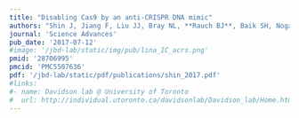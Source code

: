 ```yaml
---
title: "Disabling Cas9 by an anti-CRISPR DNA mimic"
authors: "Shin J, Jiang F, Liu JJ, Bray NL, **Rauch BJ**, Baik SH, Nogales E, **Bondy-Denomy J**, Corn JE, Doudna JA."
journal: 'Science Advances'
pub_date: '2017-07-12'
#image: '/jbd-lab/static/img/pub/lina_IC_acrs.png'
pmid: '28706995'
pmcid: 'PMC5507636'
pdf: '/jbd-lab/static/pdf/publications/shin_2017.pdf'
#links:
#- name: Davidson lab @ University of Toronto
#  url: http://individual.utoronto.ca/davidsonlab/Davidson_lab/Home.html
---
```

